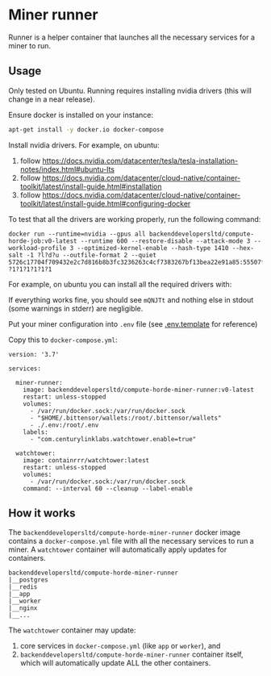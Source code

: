 # Miner runner

Runner is a helper container that launches all the necessary services for a miner to run.

## Usage

Only tested on Ubuntu. Running requires installing nvidia drivers (this will change in a near release).

Ensure docker is installed on your instance:

```bash
apt-get install -y docker.io docker-compose
```

Install nvidia drivers. For example, on ubuntu:

1. follow https://docs.nvidia.com/datacenter/tesla/tesla-installation-notes/index.html#ubuntu-lts
2. follow https://docs.nvidia.com/datacenter/cloud-native/container-toolkit/latest/install-guide.html#installation
3. follow https://docs.nvidia.com/datacenter/cloud-native/container-toolkit/latest/install-guide.html#configuring-docker

To test that all the drivers are working properly, run the following command:

```
docker run --runtime=nvidia --gpus all backenddevelopersltd/compute-horde-job:v0-latest --runtime 600 --restore-disable --attack-mode 3 --workload-profile 3 --optimized-kernel-enable --hash-type 1410 --hex-salt -1 ?l?d?u --outfile-format 2 --quiet 5726c17704f709432e2c7d816b8b3fc3236263c4cf7383267bf13bea22e91a85:55507f1971ff79d5 ?1?1?1?1?1?1
```

For example, on ubuntu you can install all the required drivers with:


If everything works fine, you should see `mQNJTt` and nothing else in stdout (some warnings in stderr) 
are negligible.

Put your miner configuration into `.env` file (see [.env.template](.env.template) for reference)

Copy this to `docker-compose.yml`:

```
version: '3.7'

services:
    
  miner-runner:
    image: backenddevelopersltd/compute-horde-miner-runner:v0-latest
    restart: unless-stopped
    volumes:
      - /var/run/docker.sock:/var/run/docker.sock
      - "$HOME/.bittensor/wallets:/root/.bittensor/wallets"
      - ./.env:/root/.env
    labels:
      - "com.centurylinklabs.watchtower.enable=true"

  watchtower:
    image: containrrr/watchtower:latest
    restart: unless-stopped
    volumes:
      - /var/run/docker.sock:/var/run/docker.sock
    command: --interval 60 --cleanup --label-enable

```

## How it works

The `backenddevelopersltd/compute-horde-miner-runner` docker image contains a `docker-compose.yml` file with all the necessary services to run a miner. A `watchtower` container will automatically apply updates for containers.

```
backenddevelopersltd/compute-horde-miner-runner
|__postgres
|__redis
|__app
|__worker
|__nginx
|__...
```

The `watchtower` container may update:
1) core services in `docker-compose.yml` (like `app` or `worker`), and
2) `backenddevelopersltd/compute-horde-miner-runner` container itself, which will automatically update ALL the other containers.
